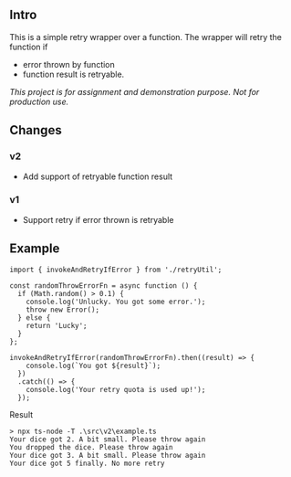 ## Intro

This is a simple retry wrapper over a function. The wrapper will retry the function if
  - error thrown by function
  - function result
is retryable.

_This project is for assignment and demonstration purpose. Not for production use._

## Changes

### v2

* Add support of retryable function result

### v1

* Support retry if error thrown is retryable

## Example

```
import { invokeAndRetryIfError } from './retryUtil';

const randomThrowErrorFn = async function () {
  if (Math.random() > 0.1) {
    console.log('Unlucky. You got some error.');
    throw new Error();
  } else {
    return 'Lucky';
  }
};

invokeAndRetryIfError(randomThrowErrorFn).then((result) => {
    console.log(`You got ${result}`);
  })
  .catch(() => {
    console.log('Your retry quota is used up!');
  });
```

Result

```
> npx ts-node -T .\src\v2\example.ts
Your dice got 2. A bit small. Please throw again
You dropped the dice. Please throw again
Your dice got 3. A bit small. Please throw again
Your dice got 5 finally. No more retry
```
